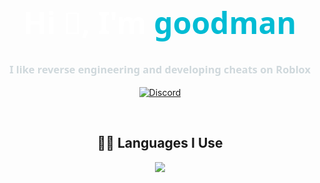 <h1 align="center" style="color:#fff;font-family:Segoe UI,Roboto,sans-serif;font-size:3rem;">
  Hi 👋, I'm <span style="color:#00bcd4;">goodman</span>
</h1>

<h3 align="center" style="color:#cfd8dc;font-family:Segoe UI,Roboto,sans-serif;">
  I like reverse engineering and developing cheats on Roblox
</h3>

<p align="center">
  <a href="https://discord.com/users/1276198495425925130" target="_blank">
    <img src="https://img.shields.io/badge/Discord-7289DA?style=for-the-badge&logo=discord&logoColor=white" alt="Discord" />
  </a>
</p>

<br>

<h2 align="center">👨‍💻 Languages I Use</h2>
<p align="center">
  <a href="https://skillicons.dev">
    <img src="https://skillicons.dev/icons?i=python,golang,js,vscode,c,cpp,cs,html,css" />
  </a>
</p>
<br>
